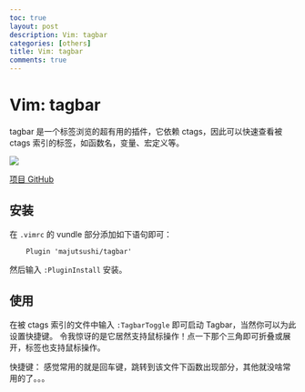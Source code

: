```yaml
---
toc: true
layout: post
description: Vim: tagbar
categories: [others]
title: Vim: tagbar
comments: true
---
```


# Vim: tagbar
tagbar 是一个标签浏览的超有用的插件，它依赖 ctags，因此可以快速查看被 ctags 索引的标签，如函数名，变量、宏定义等。

![](http://ww1.sinaimg.cn/large/a2c78f10ly1fhikhpg536j20hi0bsdh2.jpg)

<!-- more -->

[项目 GitHub](https://github.com/majutsushi/tagbar)
## 安装
在 `.vimrc` 的 vundle 部分添加如下语句即可：

    	Plugin 'majutsushi/tagbar'

然后输入 `:PluginInstall` 安装。

## 使用

在被 ctags 索引的文件中输入 `:TagbarToggle` 即可启动 Tagbar，当然你可以为此设置快捷键。
令我惊讶的是它居然支持鼠标操作！点一下那个三角即可折叠或展开，标签也支持鼠标操作。

快捷键：
感觉常用的就是回车键，跳转到该文件下函数出现部分，其他就没啥常用的了。。。


